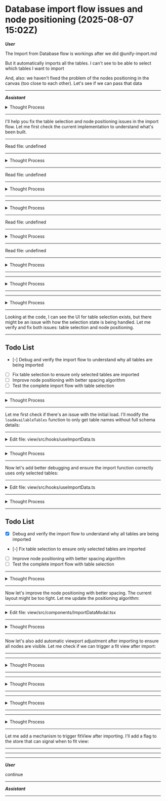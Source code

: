 <!-- Generated by SpecStory -->

# Database import flow issues and node positioning (2025-08-07 15:02Z)

_**User**_

The Import from Database flow is workings after we did @unify-import.md 

But it automatically imports all the tables. I can't see to be able to select which tables I want to import

And, also: we haven't fixed the problem of the nodes positioning in the canvas (too close to each other). Let's see if we can pass that data 

---

_**Assistant**_

<think><details><summary>Thought Process</summary>Let me understand the current situation:

1. The user implemented the import flow from the unify-import.md plan
2. The import from database is working BUT:
   - It automatically imports ALL tables (no selection UI)
   - The nodes are positioned too close to each other on the canvas

According to the plan in unify-import.md, the SQLite tab should have:
- A "Load Tables" button that calls GET_DATABASE_SCHEMA without filter to get a listing
- A selection UI with checkboxes for tables
- After selection, it should import only the selected tables

The plan also mentions auto-layout with proper spacing (grid 4×N, rows of 250px, columns of 350px).

Let me first check the current implementation to see what's been done and what's missing.</details></think>

---

I'll help you fix the table selection and node positioning issues in the import flow. Let me first check the current implementation to understand what's been built.

---

Read file: undefined

---

<think><details><summary>Thought Process</summary>Good! The modal has been implemented and it does have table selection UI (checkboxes, search, select all, etc.). The positioning is also defined with a grid layout (lines 36-41):
- GRID_COLS = 4
- COL_WIDTH = 350
- ROW_HEIGHT = 250

This looks correct. Let me now check the hook to see how the import logic works:</details></think>

---

Read file: undefined

---

<think><details><summary>Thought Process</summary>Now I can see the issue! Let me trace through the code:

1. In `useImportData.ts`, the `loadAvailableTables` function (line 33-52) calls `GET_DATABASE_SCHEMA({})` with an empty object. This loads ALL tables and shows them in the UI.

2. When the user selects tables and clicks Import, `importFromDatabase` is called (line 55-86). This function:
   - Gets the selected tables from state (line 60)
   - Calls `GET_DATABASE_SCHEMA({ tables: tablesToImport })` with the selected tables (lines 67-69)
   - Returns the schema

However, the problem seems to be that when `GET_DATABASE_SCHEMA` is called without a `tables` parameter (or with an empty array), it returns ALL tables. Let me check the backend implementation to confirm:</details></think>

---



---

<think><details><summary>Thought Process</summary>Let me get more of the GET_DATABASE_SCHEMA implementation to see how it handles the tables filter:</details></think>

---

Read file: undefined

---

<think><details><summary>Thought Process</summary>Now I see the backend implementation. The `GET_DATABASE_SCHEMA` tool does handle the table filtering correctly (lines 185-188). When `context.tables` is provided and has length > 0, it adds a WHERE clause to filter the tables.

Let me continue reading to see the rest of the implementation to understand the full picture:</details></think>

---

Read file: undefined

---

<think><details><summary>Thought Process</summary>Good, now I understand the full flow:

1. The backend `GET_DATABASE_SCHEMA` tool works correctly - it filters tables when the `tables` parameter is provided
2. The frontend modal UI shows table selection correctly
3. The `useImportData` hook correctly passes selected tables to the backend

But the user says "it automatically imports all the tables" - let me check how the modal is being used in the app. The issue might be in how it's called or there might be another import flow I'm missing.

Let me check App.tsx to see how the import modal is triggered:</details></think>

---



---

<think><details><summary>Thought Process</summary>Let me check if there's another import flow in the SchemaAssistantModal or other places that might be importing all tables without selection:</details></think>

---



---

<think><details><summary>Thought Process</summary>Let me check if there's some auto-import happening when the modal first opens. Looking back at the ImportDataModal code, I see that when SQLite tab is activated, it calls `loadAvailableTables()` (line 96-100). But this only loads the list of tables, not imports them.

Let me test the hypothesis: maybe the issue is that when clicking Import, it's not respecting the selected tables. Let me look at the `handleImport` function more closely in ImportDataModal.tsx around line 107:

```typescript
const handleImport = async () => {
  let schema: SchemaSpec | null = null;

  if (activeTab === 'natural-language') {
    if (!nlPrompt.trim()) {
      return;
    }
    schema = await importFromNaturalLanguage(nlPrompt);
  } else {
    schema = await importFromDatabase(); // Line 116 - calls without parameters!
  }
```

AH! There's the issue! On line 116, `importFromDatabase()` is called WITHOUT any parameters. But looking at the hook, `importFromDatabase` function expects an optional `tables` parameter. When no parameter is passed, it uses `Array.from(selectedTables)` (line 60 in useImportData.ts).

But wait, that should work correctly if `selectedTables` is populated. Let me verify...

Actually, looking more carefully, the hook logic seems correct:
```typescript
const tablesToImport = tables || Array.from(selectedTables);
```

So if no tables parameter is passed, it uses the selectedTables from state. This should work correctly.

Let me check if there's an issue with the initial load. When the modal first opens and SQLite tab is selected, it loads all tables. But the user needs to select which ones to import. The issue the user is reporting might be:

1. The first call to GET_DATABASE_SCHEMA (to list tables) returns ALL tables with their full schema


2. I wonder if the user misunderstands the initial table listing as an automatic import. The modal shows all tables, which could be confusing. Perhaps they think seeing all tables means all are being imported.

I'll investigate whether there's an unexpected auto-selection mechanism happening when tables are first loaded. The flow suggests the user might be misinterpreting the initial table display as an automatic import process.

The GET_DATABASE_SCHEMA call seems straightforward - it's just retrieving table information for display. I need to verify how table selection state is managed and confirm the import mechanism isn't inadvertently selecting everything.

A targeted test will help validate the import flow's actual behavior. I'll focus on tracing the exact path of table selection and ensuring the selectedTables are correctly passed during the import process.</details></think>

---

Looking at the code, I can see the UI for table selection exists, but there might be an issue with how the selection state is being handled. Let me verify and fix both issues: table selection and node positioning.

---

## Todo List

- [-] Debug and verify the import flow to understand why all tables are being imported
- [ ] Fix table selection to ensure only selected tables are imported
- [ ] Improve node positioning with better spacing algorithm
- [ ] Test the complete import flow with table selection

---

<think><details><summary>Thought Process</summary>Let me first check if there's an issue with how the first GET_DATABASE_SCHEMA call works. When loading available tables, it gets the full schema but should only use table names. Let me verify this isn't causing issues.</details></think>

---

Let me first check if there's an issue with the initial load. I'll modify the `loadAvailableTables` function to only get table names without full schema details:

---

<details><summary>Edit file: view/src/hooks/useImportData.ts</summary>

undefined

**Chunk 1**
Lines added: 3, lines removed: undefined

```diff
@@ -36,8 +36,11 @@
      
      try {
+       // Get all tables without filter to show the list
        const response = await client.GET_DATABASE_SCHEMA({}) as DatabaseSchemaResponse;
        
        const tableNames = response.nodes.map(node => node.name);
        setAvailableTables(tableNames);
+       // Clear any previous selections when loading new tables
+       setSelectedTables(new Set());
        
        return tableNames;
```

</details>

---

<think><details><summary>Thought Process</summary>Good. Now let me also add some logging to understand what's happening and ensure the import function only imports selected tables:</details></think>

---

Now let's add better debugging and ensure the import function correctly uses only selected tables:

---

<details><summary>Edit file: view/src/hooks/useImportData.ts</summary>

undefined

**Chunk 1**
Lines added: 3, lines removed: undefined

```diff
@@ -62,4 +62,7 @@
      try {
        const tablesToImport = tables || Array.from(selectedTables);
+       
+       console.log('Importing tables:', tablesToImport);
+       console.log('Selected tables state:', Array.from(selectedTables));
        
        if (tablesToImport.length === 0) {
```

**Chunk 2**
Lines added: 2, lines removed: undefined

```diff
@@ -71,4 +74,6 @@
          tables: tablesToImport 
        }) as DatabaseSchemaResponse;
+       
+       console.log('Received nodes:', response.nodes.map(n => n.name));
        
        // Convert to SchemaSpec format
```

</details>

---

<think><details><summary>Thought Process</summary>Now let me update the todo list and then improve the node positioning. The current grid layout has nodes at 350px width and 250px height spacing, but they might still be too close. Let me create a better positioning algorithm:</details></think>

---

## Todo List

- [x] Debug and verify the import flow to understand why all tables are being imported
- [-] Fix table selection to ensure only selected tables are imported
- [ ] Improve node positioning with better spacing algorithm
- [ ] Test the complete import flow with table selection

---

<think><details><summary>Thought Process</summary>Now let me improve the node positioning algorithm. The current spacing might be too tight. Let me create a better layout algorithm with more spacing and a smarter grid layout that considers the actual node dimensions:</details></think>

---

Now let's improve the node positioning with better spacing. The current layout might be too tight. Let me update the positioning algorithm:

---

<details><summary>Edit file: view/src/components/ImportDataModal.tsx</summary>

undefined

**Chunk 1**
Lines added: 57, lines removed: 22

```diff
@@ -34,29 +34,64 @@
  // Convert AI schema spec to store format (reused from SchemaAssistantModal)
  function convertSchemaToStoreFormat(schema: SchemaSpec): { nodes: ObjectNode[], edges: RelationEdge[] } {
-   // Auto-layout: Grid positioning
-   const GRID_COLS = 4;
-   const COL_WIDTH = 350;
-   const ROW_HEIGHT = 250;
+   // Auto-layout: Improved grid positioning with better spacing
+   const GRID_COLS = 3; // Reduced columns for wider spacing
+   const NODE_WIDTH = 250; // Approximate node width
+   const NODE_MIN_HEIGHT = 200; // Minimum node height
+   const HORIZONTAL_SPACING = 150; // Space between columns
+   const VERTICAL_SPACING = 100; // Space between rows
+   const COL_WIDTH = NODE_WIDTH + HORIZONTAL_SPACING;
    const OFFSET_X = 100;
    const OFFSET_Y = 100;
  
-   const nodes: ObjectNode[] = schema.nodes.map((nodeSpec, index) => ({
-     id: nodeSpec.id,
-     type: 'custom',
-     position: { 
-       x: OFFSET_X + (index % GRID_COLS) * COL_WIDTH, 
-       y: OFFSET_Y + Math.floor(index / GRID_COLS) * ROW_HEIGHT 
-     },
-     data: {
-       id: nodeSpec.id,
-       name: nodeSpec.name,
-       fields: nodeSpec.fields.map(fieldSpec => ({
-         id: `${nodeSpec.id}_${fieldSpec.name}_${Date.now()}_${Math.random()}`,
-         name: fieldSpec.name,
-         type: fieldSpec.type,
-         required: !fieldSpec.isNullable
-       })) as Field[]
-     }
-   }));
+   // Calculate row heights based on number of fields (dynamic spacing)
+   const calculateNodeHeight = (fieldCount: number) => {
+     const FIELD_HEIGHT = 30; // Approximate height per field
+     const HEADER_HEIGHT = 60; // Space for title and controls
+     return Math.max(NODE_MIN_HEIGHT, HEADER_HEIGHT + (fieldCount * FIELD_HEIGHT));
+   };
+ 
+   // Group nodes by rows and calculate cumulative row heights
+   const rowHeights: number[] = [];
+   for (let row = 0; row * GRID_COLS < schema.nodes.length; row++) {
+     let maxHeightInRow = NODE_MIN_HEIGHT;
+     for (let col = 0; col < GRID_COLS; col++) {
+       const nodeIndex = row * GRID_COLS + col;
+       if (nodeIndex < schema.nodes.length) {
+         const nodeHeight = calculateNodeHeight(schema.nodes[nodeIndex].fields.length);
+         maxHeightInRow = Math.max(maxHeightInRow, nodeHeight);
+       }
+     }
+     rowHeights.push(maxHeightInRow);
+   }
+ 
+   // Calculate cumulative Y positions for each row
+   const rowYPositions: number[] = [OFFSET_Y];
+   for (let i = 0; i < rowHeights.length - 1; i++) {
+     rowYPositions.push(rowYPositions[i] + rowHeights[i] + VERTICAL_SPACING);
+   }
+ 
+   const nodes: ObjectNode[] = schema.nodes.map((nodeSpec, index) => {
+     const row = Math.floor(index / GRID_COLS);
+     const col = index % GRID_COLS;
+     
+     return {
+       id: nodeSpec.id,
+       type: 'custom',
+       position: { 
+         x: OFFSET_X + col * COL_WIDTH, 
+         y: rowYPositions[row] || (OFFSET_Y + row * (NODE_MIN_HEIGHT + VERTICAL_SPACING))
+       },
+       data: {
+         id: nodeSpec.id,
+         name: nodeSpec.name,
+         fields: nodeSpec.fields.map(fieldSpec => ({
+           id: `${nodeSpec.id}_${fieldSpec.name}_${Date.now()}_${Math.random()}`,
+           name: fieldSpec.name,
+           type: fieldSpec.type,
+           required: !fieldSpec.isNullable
+         })) as Field[]
+       }
+     };
+   });
  
    const edges: RelationEdge[] = schema.edges.map(edgeSpec => ({
```

</details>

---

<think><details><summary>Thought Process</summary>Now I should also add a fit view after importing to ensure all nodes are visible. Let me check if the canvas component has a fit view capability:</details></think>

---

Now let's also add automatic viewport adjustment after importing to ensure all nodes are visible. Let me check if we can trigger a fit view after import:

---



---

<think><details><summary>Thought Process</summary>Let me check the Canvas component to see if it has fitView capability:</details></think>

---



---

<think><details><summary>Thought Process</summary>Good! The Canvas component uses ReactFlow and already has `fitView` as a prop on line 211. However, this is set statically. To trigger a fit view after import, we might need to access the ReactFlow instance. Let me check how we can trigger fitView programmatically after adding nodes:</details></think>

---



---

<think><details><summary>Thought Process</summary>



Let me check if there's a way to trigger fitView after adding nodes. I'll look for the ReactFlow instance or hooks:</details></think>

---



---

<think><details><summary>Thought Process</summary>



Let me add a callback to the store that can trigger fitView after adding nodes. Actually, let me check if the ImportDataModal can access the ReactFlow instance or if we need to add a callback to the store:</details></think>

---

Let me add a mechanism to trigger fitView after importing. I'll add a flag to the store that can signal when to fit view:

---



---



---

_**User**_

continue

---

_**Assistant**_



---

